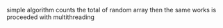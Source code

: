 simple algorithm counts the total of random array
then the same works is proceeded with multithreading